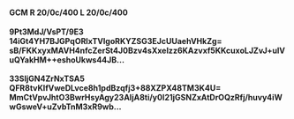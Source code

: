 #### GCM R 20/0c/400 L 20/0c/400
**9Pt3MdJ/VsPT/9E3**<br/>**14iGt4YH7BJGPqORIxTVlgoRKYZSG3EJcUUaehVHkZg=**<br/>**sB/FKKxyxMAVH4nfcZerSt4J0Bzv4sXxeIzz6KAzvxf5KKcuxoLJZvJ+ulVuQYakHM++eshoUkws44JB...**<br/><br/>
**33SljGN4ZrNxTSA5**<br/>**QFR8tvKlfVweDLvce8h1pdBzqfj3+88XZPX48TM3K4U=**<br/>**MmCtVpvJhtO3BwrHsyAgy23AljA8ti/y0I21jGSNZxAtDrOQzRfj/huvy4iWwGsweV+uZvbTnM3xR9wb...**